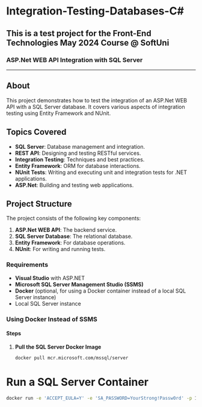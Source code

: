 # Integration-Testing-Databases-C#

## This is a test project for the Front-End Technologies May 2024 Course @ SoftUni

### ASP.Net WEB API Integration with SQL Server

---

## About

This project demonstrates how to test the integration of an ASP.Net WEB API with a SQL Server database. It covers various aspects of integration testing using Entity Framework and NUnit.

## Topics Covered

- **SQL Server**: Database management and integration.
- **REST API**: Designing and testing RESTful services.
- **Integration Testing**: Techniques and best practices.
- **Entity Framework**: ORM for database interactions.
- **NUnit Tests**: Writing and executing unit and integration tests for .NET applications.
- **ASP.Net**: Building and testing web applications.

## Project Structure

The project consists of the following key components:

1. **ASP.Net WEB API**: The backend service.
2. **SQL Server Database**: The relational database.
3. **Entity Framework**: For database operations.
4. **NUnit**: For writing and running tests.

### Requirements

- **Visual Studio** with ASP.NET
- **Microsoft SQL Server Management Studio (SSMS)**
- **Docker** (optional, for using a Docker container instead of a local SQL Server instance)
- Local SQL Server instance


### Using Docker Instead of SSMS

#### Steps

1. **Pull the SQL Server Docker Image**
   ```sh
   docker pull mcr.microsoft.com/mssql/server
   
# Run a SQL Server Container

```sh
docker run -e 'ACCEPT_EULA=Y' -e 'SA_PASSWORD=YourStrong!Passw0rd' -p 1433:1433 --name sqlserver -d mcr.microsoft.com/mssql/server

